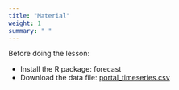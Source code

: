 ```yaml
---
title: "Material"
weight: 1
summary: " "
---
```

Before doing the lesson: 
* Install the R package: forecast
* Download the data file: [portal_timeseries.csv](/data/portal_timeseries.csv)

